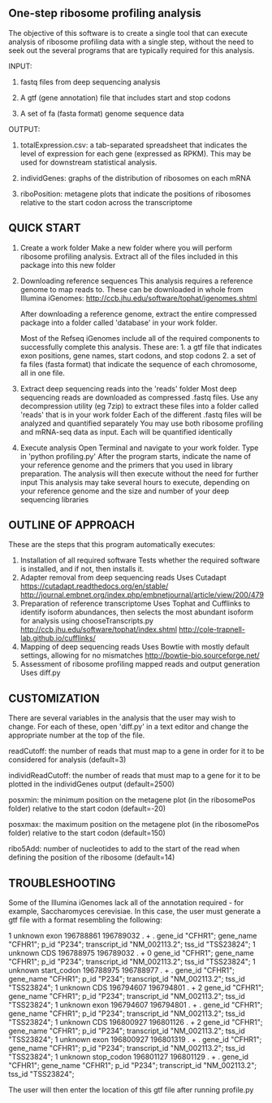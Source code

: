 One-step ribosome profiling analysis
----------------------

The objective of this software is to create a single tool that can execute analysis of ribosome profiling data with a single step, without the need to seek out the several programs that are typically required for this analysis.

INPUT:
1. fastq files from deep sequencing analysis

2. A gtf (gene annotation) file that includes start and stop codons

3. A set of fa (fasta format) genome sequence data

OUTPUT:
1. totalExpression.csv: a tab-separated spreadsheet that indicates the level of expression for each gene (expressed as RPKM). This may be used for downstream statistical analysis.

2. individGenes: graphs of the distribution of ribosomes on each mRNA

3. riboPosition: metagene plots that indicate the positions of ribosomes relative to the start codon across the transcriptome


QUICK START
----------------------
1. Create a work folder
	Make a new folder where you will perform ribosome profiling analysis. Extract all of the files included in this package into this new folder

2. Downloading reference sequences
	This analysis requires a reference genome to map reads to. These can be downloaded in whole from Illumina iGenomes: http://ccb.jhu.edu/software/tophat/igenomes.shtml

	After downloading a reference genome, extract the entire compressed package into a folder called 'database' in your work folder.

	Most of the Refseq iGenomes include all of the required components to successfully complete this analysis. These are:
		1. a gtf file that indicates exon positions, gene names, start codons, and stop codons
		2. a set of fa files (fasta format) that indicate the sequence of each chromosome, all in one file.

3. Extract deep sequencing reads into the 'reads' folder
	Most deep sequencing reads are downloaded as compressed .fastq files. Use any decompression utility (eg 7zip) to extract these files into a folder called 'reads' that is in your work folder
	Each of the different .fastq files will be analyzed and quantified separately
	You may use both ribosome profiling and mRNA-seq data as input. Each will be quantified identically
	
4. Execute analysis
	Open Terminal and navigate to your work folder. 
	Type in 'python profiling.py'
	After the program starts, indicate the name of your reference genome and the primers that you used in library preparation. The analysis will then execute without the need for further input
	This analysis may take several hours to execute, depending on your reference genome and the size and number of your deep sequencing libraries


OUTLINE OF APPROACH
----------------------
These are the steps that this program automatically executes:

1. Installation of all required software
		Tests whether the required software is installed, and if not, then installs it.
2. Adapter removal from deep sequencing reads
		Uses Cutadapt
							https://cutadapt.readthedocs.org/en/stable/
							http://journal.embnet.org/index.php/embnetjournal/article/view/200/479
3. Preparation of reference transcriptome
		Uses Tophat and Cufflinks to identify isoform abundances, then selects the most abundant isoform for analysis using chooseTranscripts.py
							http://ccb.jhu.edu/software/tophat/index.shtml
							http://cole-trapnell-lab.github.io/cufflinks/
4. Mapping of deep sequencing reads
		Uses Bowtie with mostly default settings, allowing for no mismatches
							http://bowtie-bio.sourceforge.net/
5. Assessment of ribosome profiling mapped reads and output generation
		Uses diff.py

CUSTOMIZATION
----------------------
There are several variables in the analysis that the user may wish to change. For each of these, open 'diff.py' in a text editor and change the appropriate number at the top of the file.

readCutoff: the number of reads that must map to a gene in order for it to be considered for analysis (default=3)

individReadCutoff: the number of reads that must map to a gene for it to be plotted in the individGenes output (default=2500)

posxmin: the minimum position on the metagene plot (in the ribosomePos folder) relative to the start codon (default=-20)

posxmax: the maximum position on the metagene plot (in the ribosomePos folder) relative to the start codon (default=150)

ribo5Add: number of nucleotides to add to the start of the read when defining the position of the ribosome (default=14)

TROUBLESHOOTING
----------------------
Some of the Illumina iGenomes lack all of the annotation required - for example, Saccharomyces cerevisiae. In this case, the user must generate a gtf file with a format resembling the following:

1	unknown	exon	196788861	196789032	.	+	.	gene_id "CFHR1"; gene_name "CFHR1"; p_id "P234"; transcript_id "NM_002113.2"; tss_id "TSS23824";
1	unknown	CDS	196788975	196789032	.	+	0	gene_id "CFHR1"; gene_name "CFHR1"; p_id "P234"; transcript_id "NM_002113.2"; tss_id "TSS23824";
1	unknown	start_codon	196788975	196788977	.	+	.	gene_id "CFHR1"; gene_name "CFHR1"; p_id "P234"; transcript_id "NM_002113.2"; tss_id "TSS23824";
1	unknown	CDS	196794607	196794801	.	+	2	gene_id "CFHR1"; gene_name "CFHR1"; p_id "P234"; transcript_id "NM_002113.2"; tss_id "TSS23824";
1	unknown	exon	196794607	196794801	.	+	.	gene_id "CFHR1"; gene_name "CFHR1"; p_id "P234"; transcript_id "NM_002113.2"; tss_id "TSS23824";
1	unknown	CDS	196800927	196801126	.	+	2	gene_id "CFHR1"; gene_name "CFHR1"; p_id "P234"; transcript_id "NM_002113.2"; tss_id "TSS23824";
1	unknown	exon	196800927	196801319	.	+	.	gene_id "CFHR1"; gene_name "CFHR1"; p_id "P234"; transcript_id "NM_002113.2"; tss_id "TSS23824";
1	unknown	stop_codon	196801127	196801129	.	+	.	gene_id "CFHR1"; gene_name "CFHR1"; p_id "P234"; transcript_id "NM_002113.2"; tss_id "TSS23824";

The user will then enter the location of this gtf file after running profile.py
